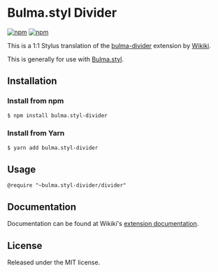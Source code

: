 # Bulma.styl Divider

[![npm](https://img.shields.io/npm/v/bulma.styl-divider.svg)](https://www.npmjs.com/package/bulma.styl-divider)
[![npm](https://img.shields.io/npm/dm/bulma.styl-divider.svg)](https://www.npmjs.com/package/bulma.styl-divider)

This is a 1:1 Stylus translation of the [bulma-divider](https://github.com/Wikiki/bulma-divider) extension by [Wikiki](https://github.com/Wikiki).

This is generally for use with [Bulma.styl](https://github.com/log1x/bulma.styl). 

## Installation 

### Install from npm

```sh
$ npm install bulma.styl-divider
```

### Install from Yarn 

```sh
$ yarn add bulma.styl-divider
```

## Usage 

```
@require "~bulma.styl-divider/divider"
```

## Documentation 

Documentation can be found at Wikiki's [extension documentation](https://wikiki.github.io/bulma-extensions/divider).

## License

Released under the MIT license.
